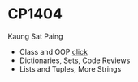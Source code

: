 # CP1404 
Kaung Sat Paing 
- Class and OOP [click](https://learn.jcu.edu.au/ultra/courses/_167826_1/outline/edit/document/_7145600_1?courseId=_167826_1&view=content)
- Dictionaries, Sets, Code Reviews
- Lists and Tuples, More Strings